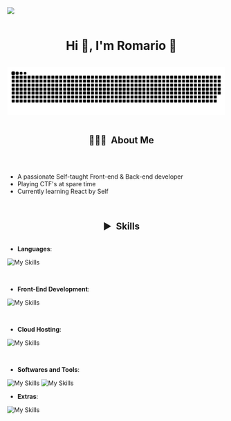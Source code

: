 <img src="https://user-images.githubusercontent.com/73097560/115834477-dbab4500-a447-11eb-908a-139a6edaec5c.gif">

<!--h1 without bottom border-->
<div id="user-content-toc">
  <ul align="center">
    <summary><h1 style="display: inline-block">Hi 👋, I'm Romario 💽</h1></summary>
  </ul>
</div>


<!--- snake -->
<div align="center">
  <img  src="https://github.com/1999AZZAR/1999AZZAR/blob/main/resources/img/grid-snake.svg"
       alt="snake" /></a>
</div>
<div id="user-content-toc">
  <ul align="center">
    <summary><h2 style="display: inline-block">👨🏻‍💻 &nbsp;About Me</h2></summary>
  </ul>
</div>
<br>

- A passionate Self-taught Front-end & Back-end developer
- Playing CTF's at spare time
- Currently learning React by Self
<br><br>
<div id="user-content-toc">
  <ul align="center">
    <summary><h2 style="display: inline-block"> ▶️ &nbsp;Skills</h2></summary>
  </ul>
</div>

<p align="center">

- **Languages**:
    
 ![My Skills](https://skillicons.dev/icons?i=java,kotlin,js,ts,cs,py)


<br>   
    
- **Front-End Development**:

 ![My Skills](https://skillicons.dev/icons?i=html,css,js,angular,react,vue)

<br>

- **Cloud Hosting**:

![My Skills](https://skillicons.dev/icons?i=docker)
    
<br>

- **Softwares and Tools**:

![My Skills](https://skillicons.dev/icons?i=visualstudio,vscode,idea,spring,unity,nodejs)
![My Skills](https://skillicons.dev/icons?i=mysql,mongodb,postman,androidstudio,git,gitlab,github)
<br>


- **Extras**:

![My Skills](https://skillicons.dev/icons?i=aws,eclipse,gradle,maven,hibernate)


</p>
